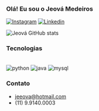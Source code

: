 ### Olá! Eu sou o Jeová Medeiros

[![Instagram](https://img.shields.io/badge/Instagram-E4405F?style=for-the-badge&logo=instagram&logoColor=white)](https://www.instagram.com/jeova_1/)
[![Linkedin](https://img.shields.io/badge/LinkedIn-0077B5?style=for-the-badge&logo=linkedin&logoColor=white)](https://www.linkedin.com/in/jeov%C3%A1-medeiros-64125520b/)

![Jeová GitHub stats](https://github-readme-stats.vercel.app/api?username=jeovamedeiros&show_icons=true&theme=dracula)


### Tecnologias 

<div style="display: inline_block"><br/>
    <img align="center" alt="python" src="https://img.shields.io/badge/Python-14354C?style=for-the-badge&logo=python&logoColor=white"/>
    <img align="center" alt="java" src="https://img.shields.io/badge/Java-ED8B00?style=for-the-badge&logo=openjdk&logoColor=white" />
    <img align="center" alt="mysql" src="https://img.shields.io/badge/MySQL-00000F?style=for-the-badge&logo=mysql&logoColor=white" />
</div>


### Contato

- jeeova@hotmail.com
- (11) 9.9140.0003
